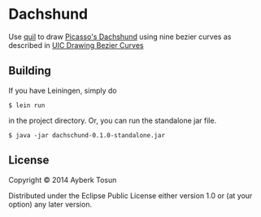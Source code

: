# Dachshund

Use [quil](https://github.com/quil/quil) to draw [Picasso's
Dachshund](dachshund) using nine bezier curves as described in [UIC
Drawing Bezier Curves](homepages.math.uic.edu/~jkun2/other/bezier-tutorial/bezier-tutorial.html)

## Building

If you have Leiningen, simply do

    $ lein run

in the project directory. Or, you can run the standalone jar file.


    $ java -jar dachschund-0.1.0-standalone.jar

## License

Copyright © 2014 Ayberk Tosun

Distributed under the Eclipse Public License either version 1.0 or (at
your option) any later version.
